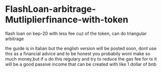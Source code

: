 # FlashLoan-arbitrage-Mutliplierfinance-with-token
flash loan on bep-20 with less fee cuz of the token, can do triangular arbitrage

the guide is in italian but the english version will be posted soon, dont use this as a financial advice and to be honest you probabily wont make so much money,but if u do this regulary and try to reduce the gas fee for tx it will be a good passive income that can be created with like 1 dollar of bnb 
